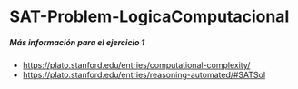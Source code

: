 # SAT-Problem-LogicaComputacional

##### Más información para el ejercicio 1
- https://plato.stanford.edu/entries/computational-complexity/
- https://plato.stanford.edu/entries/reasoning-automated/#SATSol
